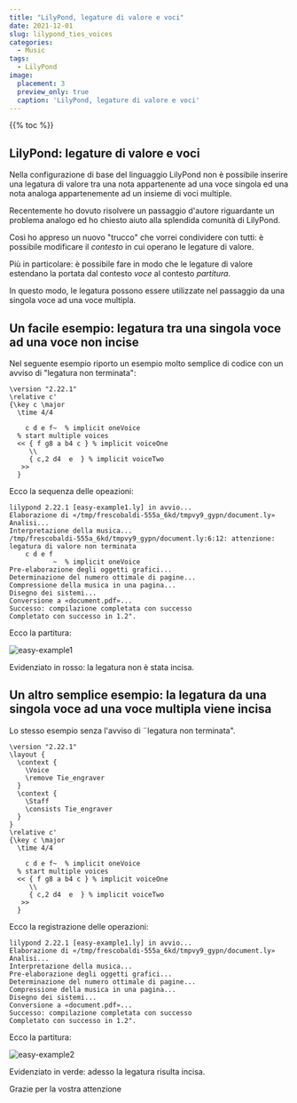 ```yaml
---
title: "LilyPond, legature di valore e voci"
date: 2021-12-01
slug: lilypond_ties_voices
categories:
  - Music
tags:
  - LilyPond
image:
  placement: 3
  preview_only: true 
  caption: 'LilyPond, legature di valore e voci'
---
```


{{% toc %}}

## LilyPond: legature di valore e voci

Nella configurazione di base del linguaggio LilyPond non è possibile inserire una legatura di valore tra una nota appartenente ad una voce singola ed una nota analoga appartenemente ad un insieme di voci multiple.

Recentemente ho dovuto risolvere un passaggio d'autore riguardante un problema analogo ed ho chiesto aiuto alla splendida comunità di LilyPond.

Così ho appreso un nuovo "trucco" che vorrei condividere con tutti: è possibile modificare il _contesto_ in cui operano le legature di valore.

Più in particolare: è possibile fare in modo che le legature di valore estendano la portata dal contesto _voce_ al contesto _partitura_.

In questo modo, le legatura possono essere utilizzate nel passaggio da una singola voce ad una voce multipla.

## Un facile esempio: legatura tra una singola voce ad una voce non incise 

Nel seguente esempio riporto un esempio molto semplice di codice con un avviso di "legatura non terminata":

```
\version "2.22.1"
\relative c'
{\key c \major
  \time 4/4

    c d e f~  % implicit oneVoice
  % start multiple voices
  << { f g8 a b4 c } % implicit voiceOne 
     \\
     { c,2 d4  e  } % implicit voiceTwo 
   >>  
  }
```

Ecco la sequenza delle opeazioni:

```
lilypond 2.22.1 [easy-example1.ly] in avvio...
Elaborazione di «/tmp/frescobaldi-555a_6kd/tmpvy9_gypn/document.ly»
Analisi...
Interpretazione della musica...
/tmp/frescobaldi-555a_6kd/tmpvy9_gypn/document.ly:6:12: attenzione: legatura di valore non terminata
    c d e f
           ~  % implicit oneVoice
Pre-elaborazione degli oggetti grafici...
Determinazione del numero ottimale di pagine...
Compressione della musica in una pagina...
Disegno dei sistemi...
Conversione a «document.pdf»...
Successo: compilazione completata con successo
Completato con successo in 1.2".
```

Ecco la partitura:

![easy-example1](easy-example1.png)

Evidenziato in rosso: la legatura non è stata incisa.

## Un altro semplice esempio: la legatura da una singola voce ad una voce multipla viene incisa

Lo stesso esempio senza l'avviso di ¨legatura non terminata".

```
\version "2.22.1"
\layout {
  \context {
    \Voice
    \remove Tie_engraver
  }
  \context {
    \Staff
    \consists Tie_engraver
  }
}
\relative c'
{\key c \major
  \time 4/4
  
    c d e f~  % implicit oneVoice
  % start multiple voices
  << { f g8 a b4 c } % implicit voiceOne 
     \\
     { c,2 d4  e  } % implicit voiceTwo 
   >>  
  }

```
Ecco la registrazione delle operazioni:

```
lilypond 2.22.1 [easy-example1.ly] in avvio...
Elaborazione di «/tmp/frescobaldi-555a_6kd/tmpvy9_gypn/document.ly»
Analisi...
Interpretazione della musica...
Pre-elaborazione degli oggetti grafici...
Determinazione del numero ottimale di pagine...
Compressione della musica in una pagina...
Disegno dei sistemi...
Conversione a «document.pdf»...
Successo: compilazione completata con successo
Completato con successo in 1.2".
```


Ecco la partitura:

![easy-example2](easy-example2.png)

Evidenziato in verde: adesso la legatura risulta incisa.


Grazie per la vostra attenzione

